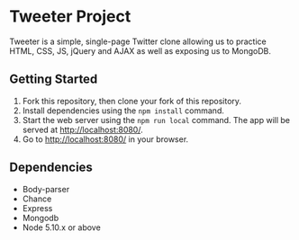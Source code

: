 # Tweeter Project

Tweeter is a simple, single-page Twitter clone allowing us to practice HTML, CSS, JS, jQuery and AJAX as well as exposing us to MongoDB.

## Getting Started

1. Fork this repository, then clone your fork of this repository.
2. Install dependencies using the `npm install` command.
3. Start the web server using the `npm run local` command. The app will be served at <http://localhost:8080/>.
4. Go to <http://localhost:8080/> in your browser.

##

## Dependencies

- Body-parser
- Chance
- Express
- Mongodb
- Node 5.10.x or above
